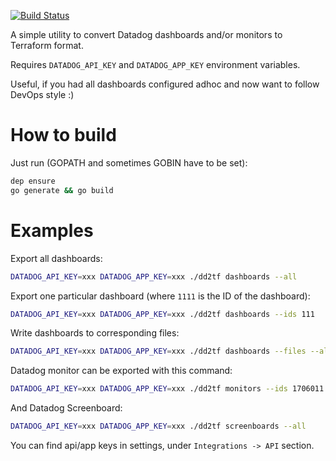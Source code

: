 [![Build Status](https://travis-ci.org/amnk/dd2tf.svg?branch=master)](https://travis-ci.org/amnk/dd2tf)

A simple utility to convert Datadog dashboards and/or monitors to Terraform format. 

Requires `DATADOG_API_KEY` and `DATADOG_APP_KEY` environment variables.

Useful, if you had all dashboards configured adhoc and now want to follow DevOps style :)

# How to build
Just run (GOPATH and sometimes GOBIN have to be set):
```bash
dep ensure
go generate && go build
```

# Examples
Export all dashboards:
```bash
DATADOG_API_KEY=xxx DATADOG_APP_KEY=xxx ./dd2tf dashboards --all
```

Export one particular dashboard (where `1111` is the ID of the dashboard):
```bash
DATADOG_API_KEY=xxx DATADOG_APP_KEY=xxx ./dd2tf dashboards --ids 111
```

Write dashboards to corresponding files:
```bash
DATADOG_API_KEY=xxx DATADOG_APP_KEY=xxx ./dd2tf dashboards --files --all
```

Datadog monitor can be exported with this command:
```bash
DATADOG_API_KEY=xxx DATADOG_APP_KEY=xxx ./dd2tf monitors --ids 1706011
```

And Datadog Screenboard:
```bash
DATADOG_API_KEY=xxx DATADOG_APP_KEY=xxx ./dd2tf screenboards --all
```

You can find api/app keys in settings, under `Integrations -> API` section.
